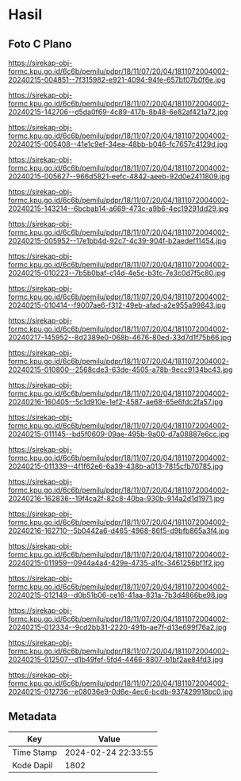 # Hasil

## Foto C Plano

https://sirekap-obj-formc.kpu.go.id/6c6b/pemilu/pdpr/18/11/07/20/04/1811072004002-20240215-004851--7f315982-e921-4094-94fe-657bf07b0f6e.jpg

https://sirekap-obj-formc.kpu.go.id/6c6b/pemilu/pdpr/18/11/07/20/04/1811072004002-20240215-142706--d5da0f69-4c89-417b-8b48-6e82af421a72.jpg

https://sirekap-obj-formc.kpu.go.id/6c6b/pemilu/pdpr/18/11/07/20/04/1811072004002-20240215-005408--41e1c9ef-34ea-48bb-b046-fc7657c4129d.jpg

https://sirekap-obj-formc.kpu.go.id/6c6b/pemilu/pdpr/18/11/07/20/04/1811072004002-20240215-005627--966d5821-eefc-4842-aeeb-92d0e2411809.jpg

https://sirekap-obj-formc.kpu.go.id/6c6b/pemilu/pdpr/18/11/07/20/04/1811072004002-20240215-143214--6bcbab14-a669-473c-a9b6-4ec19291dd29.jpg

https://sirekap-obj-formc.kpu.go.id/6c6b/pemilu/pdpr/18/11/07/20/04/1811072004002-20240215-005952--17e1bb4d-92c7-4c39-904f-b2aedef11454.jpg

https://sirekap-obj-formc.kpu.go.id/6c6b/pemilu/pdpr/18/11/07/20/04/1811072004002-20240215-010223--7b5b0baf-c14d-4e5c-b3fc-7e3c0d7f5c80.jpg

https://sirekap-obj-formc.kpu.go.id/6c6b/pemilu/pdpr/18/11/07/20/04/1811072004002-20240215-010414--f9007ae6-f312-49eb-afad-a2e955a99843.jpg

https://sirekap-obj-formc.kpu.go.id/6c6b/pemilu/pdpr/18/11/07/20/04/1811072004002-20240217-145952--8d2389e0-068b-4676-80ed-33d7d1f75b66.jpg

https://sirekap-obj-formc.kpu.go.id/6c6b/pemilu/pdpr/18/11/07/20/04/1811072004002-20240215-010800--2568cde3-63de-4505-a78b-9ecc9134bc43.jpg

https://sirekap-obj-formc.kpu.go.id/6c6b/pemilu/pdpr/18/11/07/20/04/1811072004002-20240216-160405--5c1d910e-1ef2-4587-ae68-65e6fdc2fa57.jpg

https://sirekap-obj-formc.kpu.go.id/6c6b/pemilu/pdpr/18/11/07/20/04/1811072004002-20240215-011145--bd5f0609-09ae-495b-9a00-d7a08887e6cc.jpg

https://sirekap-obj-formc.kpu.go.id/6c6b/pemilu/pdpr/18/11/07/20/04/1811072004002-20240215-011339--4f1f62e6-6a39-438b-a013-7815cfb70785.jpg

https://sirekap-obj-formc.kpu.go.id/6c6b/pemilu/pdpr/18/11/07/20/04/1811072004002-20240216-162836--19f4ca2f-82c8-40ba-930b-914a2d1d1971.jpg

https://sirekap-obj-formc.kpu.go.id/6c6b/pemilu/pdpr/18/11/07/20/04/1811072004002-20240216-162710--5b0442a6-d465-4968-86f5-d9bfb865a3f4.jpg

https://sirekap-obj-formc.kpu.go.id/6c6b/pemilu/pdpr/18/11/07/20/04/1811072004002-20240215-011959--0944a4a4-429e-4735-a1fc-3461256bf1f2.jpg

https://sirekap-obj-formc.kpu.go.id/6c6b/pemilu/pdpr/18/11/07/20/04/1811072004002-20240215-012149--d0b51b06-ce16-41aa-831a-7b3d4866be98.jpg

https://sirekap-obj-formc.kpu.go.id/6c6b/pemilu/pdpr/18/11/07/20/04/1811072004002-20240215-012334--9cd2bb31-2220-491b-ae7f-d13e699f76a2.jpg

https://sirekap-obj-formc.kpu.go.id/6c6b/pemilu/pdpr/18/11/07/20/04/1811072004002-20240215-012507--d1b49fef-5fd4-4466-8807-b1bf2ae84fd3.jpg

https://sirekap-obj-formc.kpu.go.id/6c6b/pemilu/pdpr/18/11/07/20/04/1811072004002-20240215-012736--e08036e9-0d6e-4ec6-bcdb-937429918bc0.jpg


## Metadata

| Key        | Value               |
| ---------- | ------------------- |
| Time Stamp | 2024-02-24 22:33:55 |
| Kode Dapil | 1802                |



